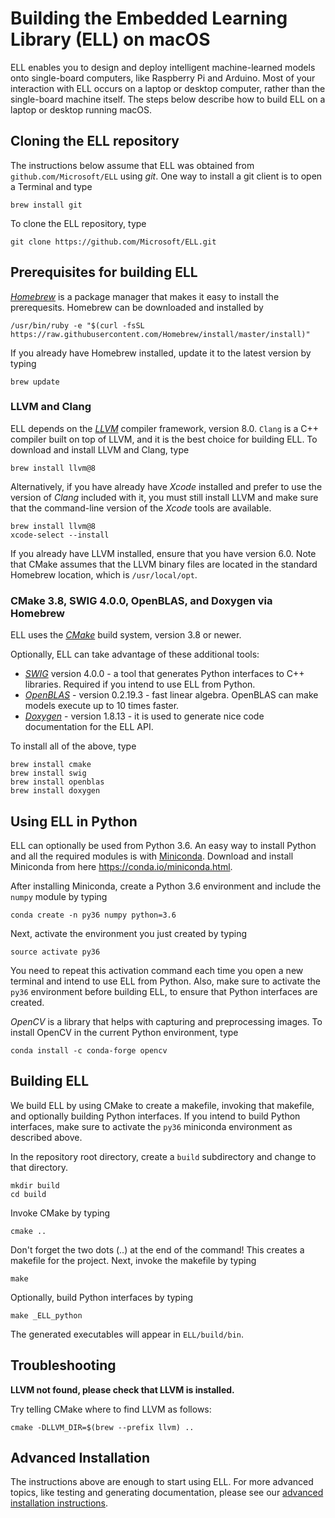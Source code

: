 # Building the Embedded Learning Library (ELL) on macOS

ELL enables you to design and deploy intelligent machine-learned models onto single-board computers, like Raspberry Pi and Arduino. Most of your interaction with ELL occurs on a laptop or desktop computer, rather than the single-board machine itself. The steps below describe how to build ELL on a laptop or desktop running macOS.

## Cloning the ELL repository

The instructions below assume that ELL was obtained from `github.com/Microsoft/ELL` using *git*. One way to install a git client is to open a Terminal and type

```shell
brew install git
```

To clone the ELL repository, type

```shell
git clone https://github.com/Microsoft/ELL.git
```

## Prerequisites for building ELL

[*Homebrew*](http://brew.sh/) is a package manager that makes it easy to install the prerequesits. Homebrew can be downloaded and installed by

```shell
/usr/bin/ruby -e "$(curl -fsSL https://raw.githubusercontent.com/Homebrew/install/master/install)"
```

If you already have Homebrew installed, update it to the latest version by typing

```shell
brew update
```

### LLVM and Clang

ELL depends on the [*LLVM*](http://llvm.org/) compiler framework, version 8.0.  `Clang` is a C++ compiler built on top of LLVM, and it is the best choice for building ELL. To download and install LLVM and Clang, type

```shell
brew install llvm@8
```

Alternatively, if you have already have *Xcode* installed and prefer to use the version of *Clang* included with it, you must still install LLVM and make sure that the command-line version of the *Xcode* tools are available.

```shell
brew install llvm@8
xcode-select --install
```

If you already have LLVM installed, ensure that you have version 6.0. Note that CMake assumes that the LLVM binary files are located in the standard Homebrew location, which is `/usr/local/opt`.

### CMake 3.8, SWIG 4.0.0, OpenBLAS, and Doxygen via Homebrew

ELL uses the [*CMake*](https://cmake.org/) build system, version 3.8 or newer.

Optionally, ELL can take advantage of these additional tools:

* [*SWIG*](http://swig.org) version 4.0.0 - a tool that generates Python interfaces to C++ libraries. Required if you intend to use ELL from Python.
* [*OpenBLAS*](http://www.openblas.net/) - version 0.2.19.3 - fast linear algebra. OpenBLAS can make models execute up to 10 times faster.
* [*Doxygen*](www.doxygen.org/) -  version 1.8.13 - it is used to generate nice code documentation for the ELL API.

To install all of the above, type

```shell
brew install cmake
brew install swig
brew install openblas
brew install doxygen
```

## Using ELL in Python

ELL can optionally be used from Python 3.6.
An easy way to install Python and all the required modules is with [Miniconda](https://conda.io/miniconda.html).
Download and install Miniconda from here <https://conda.io/miniconda.html>.

After installing Miniconda, create a Python 3.6 environment and include the `numpy` module by typing

```shell
conda create -n py36 numpy python=3.6
```

Next, activate the environment you just created by typing

```shell
source activate py36
```

You need to repeat this activation command each time you open a new terminal and intend to use ELL from Python. Also, make sure to activate the `py36` environment before building ELL, to ensure that Python interfaces are created.

*OpenCV* is a library that helps with capturing and preprocessing images. To install OpenCV in the current Python environment, type

```shell
conda install -c conda-forge opencv
```

## Building ELL

We build ELL by using CMake to create a makefile, invoking that makefile, and optionally building Python interfaces. If you intend to build Python interfaces, make sure to activate the `py36` miniconda environment as described above.

In the repository root directory, create a `build` subdirectory and change to that directory.

```shell
mkdir build
cd build
```

Invoke CMake by typing

```shell
cmake ..
```

Don't forget the two dots (..) at the end of the command! This creates a makefile for the project. Next, invoke the makefile by typing

```shell
make
```

Optionally, build Python interfaces by typing

```shell
make _ELL_python
```

The generated executables will appear in `ELL/build/bin`.

## Troubleshooting

**LLVM not found, please check that LLVM is installed.**

Try telling CMake where to find LLVM as follows:

```shell
cmake -DLLVM_DIR=$(brew --prefix llvm) ..
```

## Advanced Installation

The instructions above are enough to start using ELL. For more advanced topics, like testing and generating documentation, please see our [advanced installation instructions](INSTALL-Advanced.md).

